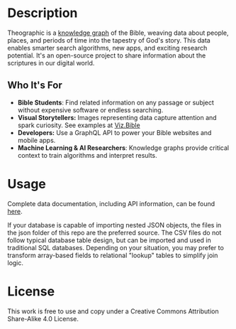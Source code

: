 # Description
Theographic is a [knowledge graph](https://www.youtube.com/watch?v=mmQl6VGvX-c) of the Bible, weaving data about people, places, and periods of time into the tapestry of God's story. This data enables smarter search algorithms, new apps, and exciting research potential. It's an open-source project to share information about the scriptures in our digital world.

## Who It's For

- **Bible Students**: Find related information on any passage or subject without expensive software or endless searching.
- **Visual Storytellers:** Images representing data capture attention and spark curiosity. See examples at [Viz.Bible](https://viz.bible)
- **Developers:** Use a GraphQL API to power your Bible websites and mobile apps.
- **Machine Learning & AI Researchers**: Knowledge graphs provide critical context to train algorithms and interpret results.

# Usage
Complete data documentation, including API information, can be found [here](https://www.notion.so/theographic/Documentation-c7ebad9463b9477694fa428dfa8a76b0). 

If your database is capable of importing nested JSON objects, the files in the json folder of this repo are the preferred source. The CSV files do not follow typical database table design, but can be imported and used in traditional SQL databases. Depending on your situation, you may prefer to transform array-based fields to relational "lookup" tables to simplify join logic.

# License
This work is free to use and copy under a Creative Commons Attribution Share-Alike 4.0 License.
